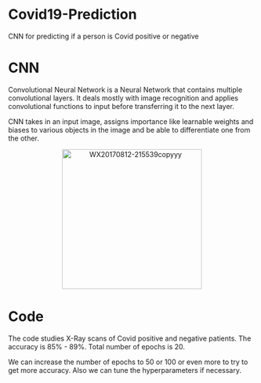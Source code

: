 # Covid19-Prediction
CNN for predicting if a person is Covid positive or negative

# CNN

Convolutional Neural Network is a Neural Network that contains multiple convolutional layers. It deals mostly with image recognition and applies convolutional functions to input before transferring it to the next layer.

CNN  takes in an input image, assigns importance like learnable weights and biases to various objects in the image and be able to differentiate one from the other.
<p align="center">
<img width="285" alt="WX20170812-215539copyyy" src="https://user-images.githubusercontent.com/86421205/146435937-21b051bf-072f-4423-8509-fbcd2e5cd4de.png">
</p>

# Code

The code studies X-Ray scans of Covid positive and negative patients. The accuracy is 85% - 89%.
Total number of epochs is 20.

We can increase the number of epochs to 50 or 100 or even more to try to get more accuracy. Also we can tune the hyperparameters if necessary. 
